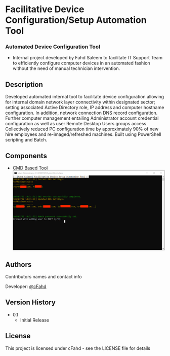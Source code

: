 # Facilitative Device Configuration/Setup Automation Tool

### Automated Device Configuration Tool

* Internal project developed by Fahd Saleem to facilitate IT Support Team to efficiently configure computer devices in an automated fashion without the need of manual technician intervention.
## Description
Developed automated internal tool to facilitate device configuration allowing for internal domain network layer
connectivity within designated sector; setting associated Active Directory role, IP address and computer hostname
configuration. In addition, network connection DNS record configuration. Further computer management entailing
Administrator account credential configuration as well as user Remote Desktop Users groups access. Collectively
reduced PC configuration time by approximately 90% of new hire employees and re-imaged/refreshed machines.
Built using PowerShell scripting and Batch.

## Components
* CMD Based Tool
![Screenshot](/capture.png)


## Authors

Contributors names and contact info

Developer: [@cFahd](https://github.com/cfahd/)

## Version History
* 0.1
    * Initial Release

## License

This project is licensed under cFahd - see the LICENSE file for details
